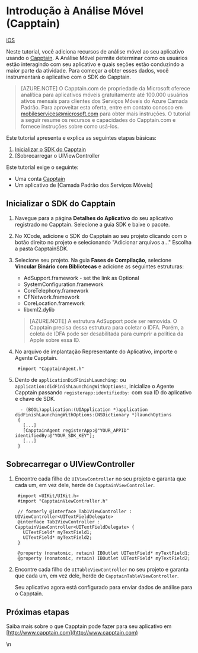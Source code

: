 ﻿<properties 
	pageTitle="Introdução à Análise Móvel | Centro de desenvolvimentos dos Serviços Móveis" 
	description="Introdução à Análise Móvel." 
	documentationCenter="ios" 
	authors="mattchenderson" 
	manager="dwrede" 
	editor="" 
	services=""/>

<tags 
	ms.service="mobile-services" 
	ms.workload="mobile" 
	ms.tgt_pltfrm="mobile-ios" 
	ms.devlang="multiple" 
	ms.topic="article" 
	ms.date="10/10/2014" 
	ms.author="mahender"/>

# Introdução à Análise Móvel (Capptain)

<div class="dev-center-tutorial-selector sublanding">
<a href="/en-us/documentation/articles/mobile-services-ios-get-started-mobile-analytics" title="iOS" class="current">iOS</a>
</div>

Neste tutorial, você adiciona recursos de análise móvel ao seu aplicativo usando o [Capptain]. A Análise Móvel permite determinar como os usuários estão interagindo com seu aplicativo e quais seções estão conduzindo a maior parte da atividade. Para começar a obter esses dados, você instrumentará o aplicativo com o SDK do Capptain.


>[AZURE.NOTE] O Capptain.com de propriedade da Microsoft oferece analítica para aplicativos móveis gratuitamente até 100.000 usuários ativos mensais para clientes dos Serviços Móveis do Azure Camada Padrão. Para aproveitar esta oferta, entre em contato conosco em mobileservices@microsoft.com para obter mais instruções. O tutorial a seguir resume os recursos e capacidades do Capptain.com e fornece instruções sobre como usá-los.


Este tutorial apresenta e explica as seguintes etapas básicas:

1. [Inicializar o SDK do Capptain]
2. [Sobrecarregar o UIViewController

Este tutorial exige o seguinte:

* Uma conta [Capptain]
* Um aplicativo de [Camada Padrão dos Serviços Móveis]

## <a name="initialize"></a>Inicializar o SDK do Capptain

1. Navegue para a página **Detalhes do Aplicativo** do seu aplicativo registrado no Capptain. Selecione a guia SDK e baixe o pacote.

2. No XCode, adicione o SDK do Capptain ao seu projeto clicando com o botão direito no projeto e selecionando "Adicionar arquivos a..." Escolha a pasta CapptainSDK.

3. Selecione seu projeto. Na guia **Fases de Compilação**, selecione **Vincular Binário com Bibliotecas** e adicione as seguintes estruturas:
    * AdSupport.framework - set the link as Optional
    * SystemConfiguration.framework
    * CoreTelephony.framework
    * CFNetwork.framework
    * CoreLocation.framework
    * libxml2.dylib

    >[AZURE.NOTE] A estrutura AdSupport pode ser removida. O Capptain precisa dessa estrutura para coletar o IDFA. Porém, a coleta de IDFA pode ser desabilitada para cumprir a política da Apple sobre essa ID.

4. No arquivo de implantação Representante do Aplicativo, importe o Agente Capptain.


        #import "CapptainAgent.h"


5. Dento de `applicationDidFinishLaunching:` ou `application:didFinishLaunchingWithOptions:`, inicialize o Agente Capptain passando `registerapp:identifiedby:` com sua ID do aplicativo e chave de SDK.

         - (BOOL)application:(UIApplication *)application didFinishLaunchingWithOptions:(NSDictionary *)launchOptions
        {
          [...]
          [CapptainAgent registerApp:@"YOUR_APPID" identifiedBy:@"YOUR_SDK_KEY"];
          [...]
        }

## <a name="instrument"></a>Sobrecarregar o UIViewController

1. Encontre cada filho de `UIViewController` no seu projeto e garanta que cada um, em vez dele, herde de `CapptainViewController`.

        #import <UIKit/UIKit.h>
        #import "CapptainViewController.h"

        // formerly @interface Tab1ViewController : UIViewController<UITextFieldDelegate>
        @interface Tab1ViewController : CapptainViewController<UITextFieldDelegate> {
          UITextField* myTextField1;
          UITextField* myTextField2;
        }

        @property (nonatomic, retain) IBOutlet UITextField* myTextField1;
        @property (nonatomic, retain) IBOutlet UITextField* myTextField2;

2. Encontre cada filho de `UITableViewController` no seu projeto e garanta que cada um, em vez dele, herde de `CapptainTableViewController`.

    Seu aplicativo agora está configurado para enviar dados de análise para o Capptain.

## Próximas etapas
Saiba mais sobre o que Capptain pode fazer para seu aplicativo em [http://www.capptain.com](http://www.capptain.com)

<!-- Anchors. -->
[Inicializar o SDK do Capptain]: #initialize
[Sobrecarregar o UIViewController]: #instrument


<!-- URLs. -->
[Capptain]: http://www.capptain.com
[Camada Padrão de Serviços Móveis]: /en-us/pricing/details/mobile-services/
\n<!--HONumber=42-->
